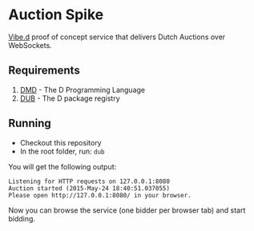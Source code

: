 # Auction Spike

[Vibe.d](http://vibed.org/) proof of concept service that delivers Dutch Auctions over WebSockets.

## Requirements

1. [DMD](http://dlang.org/download.html) - The D Programming Language
2. [DUB](http://code.dlang.org/download) - The D package registry

## Running

* Checkout this repository
* In the root folder, run: ```dub```

You will get the following output:

```
Listening for HTTP requests on 127.0.0.1:8080
Auction started (2015-May-24 18:40:51.037055)
Please open http://127.0.0.1:8080/ in your browser.
```

Now you can browse the service (one bidder per browser tab) and start bidding.
